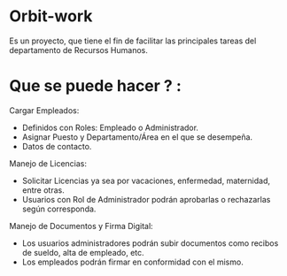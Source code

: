 ﻿# Orbit-work

Es un proyecto, que tiene el fin de facilitar las principales tareas del departamento de Recursos Humanos.

# Que se puede hacer ? :

Cargar Empleados:
- Definidos con Roles: Empleado o Administrador.
- Asignar Puesto y Departamento/Área en el que se desempeña.
- Datos de contacto.

Manejo de Licencias:
- Solicitar Licencias ya sea por vacaciones, enfermedad, maternidad, entre otras.
- Usuarios con Rol de Administrador podrán aprobarlas o rechazarlas según corresponda.

Manejo de Documentos y Firma Digital:
- Los usuarios administradores podrán subir documentos como recibos de sueldo, alta de empleado, etc.
- Los empleados podrán firmar en conformidad con el mismo.